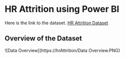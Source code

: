 # HR Attrition using Power BI

Here is the link to the dataset. [HR Attrition Dataset](https://www.kaggle.com/datasets/pavansubhasht/ibm-hr-analytics-attrition-dataset)


## Overview of the Dataset
![Data Overview](https://hrAttrition/Data Overview.PNG)
